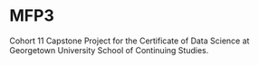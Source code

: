 # MFP3
Cohort 11 Capstone Project for the Certificate of Data Science at Georgetown University School of Continuing Studies.
